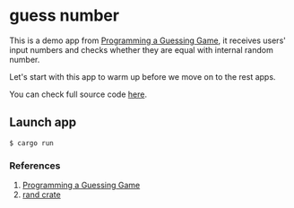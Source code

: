 # guess number

This is a demo app from [Programming a Guessing Game](https://doc.rust-lang.org/book/ch02-00-guessing-game-tutorial.html), it receives users' input numbers and checks whether they are equal with internal random number. 

Let's start with this app to warm up before we move on to the rest apps.

You can check full source code [here](./src/main.rs).

## Launch app

```shell
$ cargo run
```

### References

1. [Programming a Guessing Game](https://doc.rust-lang.org/book/ch02-00-guessing-game-tutorial.html)
2. [rand crate](https://docs.rs/rand/latest/rand/)